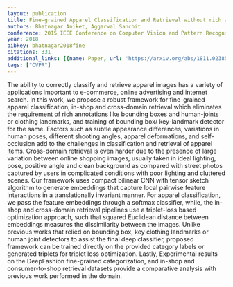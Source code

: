 ```yaml
---
layout: publication
title: Fine-grained Apparel Classification and Retrieval without rich annotations
authors: Bhatnagar Aniket, Aggarwal Sanchit
conference: 2015 IEEE Conference on Computer Vision and Pattern Recognition (CVPR)
year: 2018
bibkey: bhatnagar2018fine
citations: 331
additional_links: [{name: Paper, url: 'https://arxiv.org/abs/1811.02385'}]
tags: ["CVPR"]
---
```

The ability to correctly classify and retrieve apparel images has a variety
of applications important to e-commerce, online advertising and internet
search. In this work, we propose a robust framework for fine-grained apparel
classification, in-shop and cross-domain retrieval which eliminates the
requirement of rich annotations like bounding boxes and human-joints or
clothing landmarks, and training of bounding box/ key-landmark detector for the
same. Factors such as subtle appearance differences, variations in human poses,
different shooting angles, apparel deformations, and self-occlusion add to the
challenges in classification and retrieval of apparel items. Cross-domain
retrieval is even harder due to the presence of large variation between online
shopping images, usually taken in ideal lighting, pose, positive angle and
clean background as compared with street photos captured by users in
complicated conditions with poor lighting and cluttered scenes. Our framework
uses compact bilinear CNN with tensor sketch algorithm to generate embeddings
that capture local pairwise feature interactions in a translationally invariant
manner. For apparel classification, we pass the feature embeddings through a
softmax classifier, while, the in-shop and cross-domain retrieval pipelines use
a triplet-loss based optimization approach, such that squared Euclidean
distance between embeddings measures the dissimilarity between the images.
Unlike previous works that relied on bounding box, key clothing landmarks or
human joint detectors to assist the final deep classifier, proposed framework
can be trained directly on the provided category labels or generated triplets
for triplet loss optimization. Lastly, Experimental results on the DeepFashion
fine-grained categorization, and in-shop and consumer-to-shop retrieval
datasets provide a comparative analysis with previous work performed in the
domain.